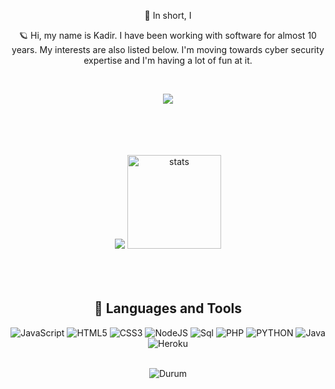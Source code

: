 <p align="center">🌙 In short, I</p>
<p align="center">🪐 Hi, my name is Kadir. I have been working with software for almost 10 years. My interests are also listed below. I'm moving towards cyber security expertise and I'm having a lot of fun at it.</p><br/>
<p align="center">
     <img src="[https://cdn.discordapp.com/attachments/925806764904034335/926126816698183720/tumblr_pggtj80g1J1w9d31m_540.gif](http://3.bp.blogspot.com/-F2tT-xLQ7to/U4oCgXcUttI/AAAAAAAAHGA/dXi6LY6s2aM/s1600/renkliduvar.blogspot.com-ayrac-gifler-ay%C4%B1rac-gif-divider-gifs+(5).gif)" align="center"/>
  <br><br>
<br>
</p>
<br>
<br>
<div align="center">
       <img src="https://github-readme-stats.vercel.app/api/top-langs/?username=payidarofficial&layout=compact&text_color=FF9DD9&title_color=FF9DD9&bg_color=141321&count_private=true&include_all_commits=true&hide_border=true&langs_count=10" />
       <img src="https://github-readme-stats.vercel.app/api?username=payidarofficial&count_private=true&show_icons=true&theme=dracula&hide_border=true" width="%100" height="150px" alt="stats" />
</div>
<br>
<br>
<br>
<div align="center">

## 🔧 Languages and Tools
![JavaScript](https://img.shields.io/badge/javascript-%23323330.svg?style=for-the-badge&logo=javascript&logoColor=%23F7DF1E)
![HTML5](https://img.shields.io/badge/html5-%23E34F26.svg?style=for-the-badge&logo=html5&logoColor=white)
![CSS3](https://img.shields.io/badge/css3-%23E34F26.svg?style=for-the-badge&logo=css3&logoColor=white)
![NodeJS](https://img.shields.io/badge/node.js-6DA55F?style=for-the-badge&logo=node.js&logoColor=white)
![Sql](https://img.shields.io/badge/sql-%23E34F26.svg?style=for-the-badge&logo=sql&logoColor=white)
![PHP](https://img.shields.io/badge/php-%23E34F26.svg?style=for-the-badge&logo=php&logoColor=white)
![PYTHON](https://img.shields.io/badge/python-%23E34F26.svg?style=for-the-badge&logo=python&logoColor=white)
![Java](https://img.shields.io/badge/java-%23E34F26.svg?style=for-the-badge&logo=java&logoColor=white)
![Heroku](https://img.shields.io/badge/heroku-%23430098.svg?style=for-the-badge&logo=heroku&logoColor=white)
<br>
<br><center>
<img align="center" alt="Durum" src="https://lanyard-profile-readme.vercel.app/api/842083130260848711" /></center>
